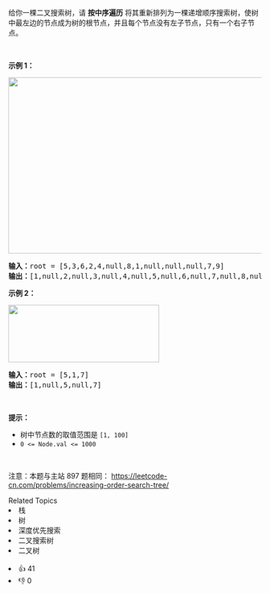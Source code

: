 <p>给你一棵二叉搜索树，请&nbsp;<strong>按中序遍历</strong> 将其重新排列为一棵递增顺序搜索树，使树中最左边的节点成为树的根节点，并且每个节点没有左子节点，只有一个右子节点。</p>

<p>&nbsp;</p>

<p><strong>示例 1：</strong></p>

<p><img alt="" src="https://assets.leetcode.com/uploads/2020/11/17/ex1.jpg" style="width: 600px; height: 350px;" /></p>

<pre>
<strong>输入：</strong>root = [5,3,6,2,4,null,8,1,null,null,null,7,9]
<strong>输出：</strong>[1,null,2,null,3,null,4,null,5,null,6,null,7,null,8,null,9]
</pre>

<p><strong>示例 2：</strong></p>

<p><img alt="" src="https://assets.leetcode.com/uploads/2020/11/17/ex2.jpg" style="width: 300px; height: 114px;" /></p>

<pre>
<strong>输入：</strong>root = [5,1,7]
<strong>输出：</strong>[1,null,5,null,7]
</pre>

<p>&nbsp;</p>

<p><strong>提示：</strong></p>

<ul> 
 <li>树中节点数的取值范围是 <code>[1, 100]</code></li> 
 <li><code>0 &lt;= Node.val &lt;= 1000</code></li> 
</ul>

<p>&nbsp;</p>

<p>
 <meta charset="UTF-8" />注意：本题与主站 897&nbsp;题相同：&nbsp;<a href="https://leetcode-cn.com/problems/increasing-order-search-tree/">https://leetcode-cn.com/problems/increasing-order-search-tree/</a></p>

<div><div>Related Topics</div><div><li>栈</li><li>树</li><li>深度优先搜索</li><li>二叉搜索树</li><li>二叉树</li></div></div><br><div><li>👍 41</li><li>👎 0</li></div>